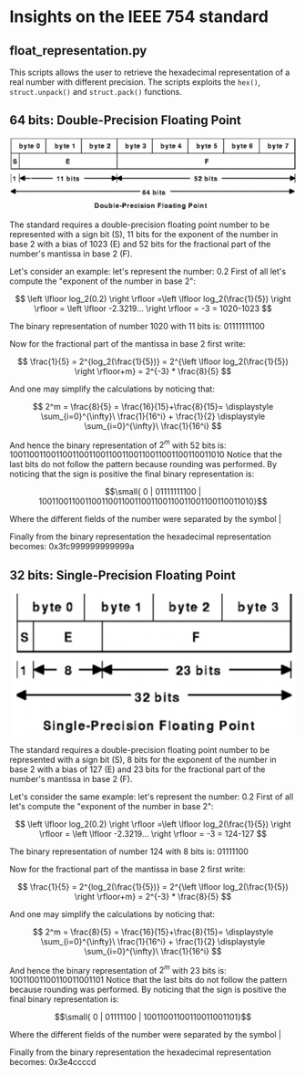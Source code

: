# Insights on the IEEE 754 standard

## float_representation.py

This scripts allows the user to retrieve the hexadecimal representation of a real number with different precision.
The scripts exploits the `hex()`, `struct.unpack()` and `struct.pack()` functions.

## 64 bits: Double-Precision Floating Point

![64 bits](img/double.png)

The standard requires a double-precision floating point number to be represented with a sign bit (S), 11 bits for the exponent of the number in base 2 with a bias of 1023 (E) and 52 bits for the fractional part of the number's mantissa in base 2 (F).

Let's consider an example: let's represent the number: 0.2 
First of all let's compute the "exponent of the number in base 2":

$$  \left \lfloor log_2(0.2) \right \rfloor  =\left \lfloor log_2(\frac{1}{5}) \right \rfloor =  \left \lfloor -2.3219... \right \rfloor = -3 = 1020-1023 $$

The binary representation of number 1020 with 11 bits is:  $01111111100$

Now for the fractional part of the mantissa in base 2 first write:

$$ \frac{1}{5} = 2^{log_2(\frac{1}{5})} = 2^{\left \lfloor log_2(\frac{1}{5}) \right \rfloor+m} =  2^{-3} * \frac{8}{5} $$

And one may simplify the calculations by noticing that: 

$$ 2^m = \frac{8}{5} = \frac{16}{15}+\frac{8}{15}= \displaystyle  \sum_{i=0}^{\infty}\ \frac{1}{16^i} + \frac{1}{2} \displaystyle  \sum_{i=0}^{\infty}\ \frac{1}{16^i} $$

And hence the binary representation of $2^m$ with 52 bits is: $1001100110011001100110011001100110011001100110011010$
Notice that the last bits do not follow the pattern because rounding was performed.
By noticing that the sign is positive the final binary representation is:

$$\small{ 0 | 01111111100 | 1001100110011001100110011001100110011001100110011010}$$  

Where the different fields of the number were separated by the symbol $|$ 

Finally from the binary representation the hexadecimal representation becomes: 0x3fc999999999999a

## 32 bits: Single-Precision Floating Point

![32 bits](img/single.png)

The standard requires a double-precision floating point number to be represented with a sign bit (S), 8 bits for the exponent of the number in base 2 with a bias of 127 (E) and 23 bits for the fractional part of the number's mantissa in base 2 (F).

Let's consider the same example: let's represent the number: 0.2 
First of all let's compute the "exponent of the number in base 2":

$$  \left \lfloor log_2(0.2) \right \rfloor  =\left \lfloor log_2(\frac{1}{5}) \right \rfloor =  \left \lfloor -2.3219... \right \rfloor = -3 = 124-127 $$

The binary representation of number 124 with 8 bits is:  $01111100$

Now for the fractional part of the mantissa in base 2 first write:

$$ \frac{1}{5} = 2^{log_2(\frac{1}{5})} = 2^{\left \lfloor log_2(\frac{1}{5}) \right \rfloor+m} =  2^{-3} * \frac{8}{5} $$

And one may simplify the calculations by noticing that: 

$$ 2^m = \frac{8}{5} = \frac{16}{15}+\frac{8}{15}= \displaystyle  \sum_{i=0}^{\infty}\ \frac{1}{16^i} + \frac{1}{2} \displaystyle  \sum_{i=0}^{\infty}\ \frac{1}{16^i} $$

And hence the binary representation of $2^m$ with 23 bits is: $10011001100110011001101$
Notice that the last bits do not follow the pattern because rounding was performed.
By noticing that the sign is positive the final binary representation is:

$$\small{ 0 | 01111100  | 10011001100110011001101}$$  

Where the different fields of the number were separated by the symbol $|$ 

Finally from the binary representation the hexadecimal representation becomes: 0x3e4ccccd

